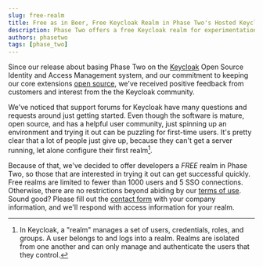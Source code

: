 ```yaml
---
slug: free-realm
title: Free as in Beer, Free Keycloak Realm in Phase Two's Hosted Keycloak
description: Phase Two offers a free Keycloak realm for experimentation or small companies to use at their discretion to implement Authentication or Authorization.
authors: phasetwo
tags: [phase_two]
---
```


Since our release about basing Phase Two on the [Keycloak](https://www.keycloak.org/) Open Source Identity and Access Management system, and our commitment to keeping our core extensions [open source](/docs/introduction/open-source), we've received positive feedback from customers and interest from the the Keycloak community.

We've noticed that support forums for Keycloak have many questions and requests around just getting started. Even though the software is mature, open source, and has a helpful user community, just spinning up an environment and trying it out can be puzzling for first-time users. It's pretty clear that a lot of people just give up, because they can't get a server running, let alone configure their first realm[^1].

<!--truncate-->

Because of that, we've decided to offer developers a _FREE_ realm in Phase Two, so those that are interested in trying it out can get successful quickly. Free realms are limited to fewer than 1000 users and 5 SSO connections. Otherwise, there are no restrictions beyond abiding by our [terms of use](/docs/terms). Sound good? Please fill out the [contact form](https://docs.google.com/forms/d/e/1FAIpQLScIwakLlJpd9OS3r1fCsPDX01Y9BTSvxf5Ceru_FrpAQE5hIA/viewform?usp=sf_link) with your company information, and we'll respond with access information for your realm.

[^1]: In Keycloak, a "realm" manages a set of users, credentials, roles, and groups. A user belongs to and logs into a realm. Realms are isolated from one another and can only manage and authenticate the users that they control.
